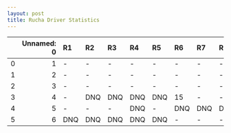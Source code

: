 ```yaml
---
layout: post 
title: Rucha Driver Statistics
--- 
```


|    |   Unnamed: 0 | R1   | R2   | R3   | R4   | R5   | R6   | R7   | R8   | R9   | R10   | R11   | R12   |
|---:|-------------:|:-----|:-----|:-----|:-----|:-----|:-----|:-----|:-----|:-----|:------|:------|:------|
|  0 |            1 | -    | -    | -    | -    | -    | -    | -    | -    | -    | -     | -     | -     |
|  1 |            2 | -    | -    | -    | -    | -    | -    | -    | -    | -    | -     | -     | -     |
|  2 |            3 | -    | -    | -    | -    | -    | -    | -    | -    | -    | -     | -     | -     |
|  3 |            4 | -    | DNQ  | DNQ  | DNQ  | DNQ  | 15   | -    | -    | -    | -     | DNQ   | -     |
|  4 |            5 | -    | -    | -    | DNQ  | -    | DNQ  | DNQ  | DNQ  | -    | DNQ   | -     | -     |
|  5 |            6 | DNQ  | DNQ  | DNQ  | DNQ  | DNQ  | -    | -    | -    | -    | nan   | nan   | nan   |